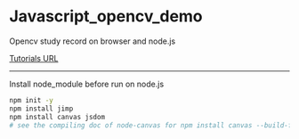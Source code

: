 # Javascript_opencv_demo
Opencv study record on browser and node.js


[Tutorials URL](https://docs.opencv.org/3.4/d5/d10/tutorial_js_root.html)
***

Install node_module before run on node.js
```bash
npm init -y
npm install jimp
npm install canvas jsdom
# see the compiling doc of node-canvas for npm install canvas --build-from-source on the unsupported OS!!
```
